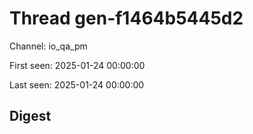 # Thread gen-f1464b5445d2
Channel: io_qa_pm

First seen: 2025-01-24 00:00:00

Last seen: 2025-01-24 00:00:00

## Digest



